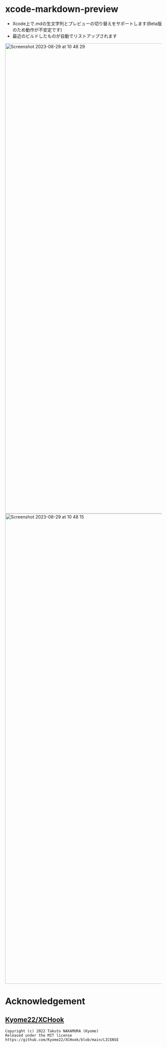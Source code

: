 # xcode-markdown-preview
- Xcode上で.mdの生文字列とプレビューの切り替えをサポートします(Beta版のため動作が不安定です)
- 最近のビルドしたものが自動でリストアップされます

<img width="1512" alt="Screenshot 2023-08-29 at 10 48 29" src="https://github.com/pommdau/xcode-markdown-preview/assets/29433103/ed4b1772-dcc4-48b1-91f6-8aee7efa90aa">

<img width="1512" alt="Screenshot 2023-08-29 at 10 48 15" src="https://github.com/pommdau/xcode-markdown-preview/assets/29433103/acfdb872-3d0e-4dc1-8383-8bdad03622f9">

# Acknowledgement
## [Kyome22/XCHook](https://github.com/Kyome22/XCHook)

```
Copyright (c) 2022 Takuto NAKAMURA (Kyome)
Released under the MIT license
https://github.com/Kyome22/XCHook/blob/main/LICENSE
```
